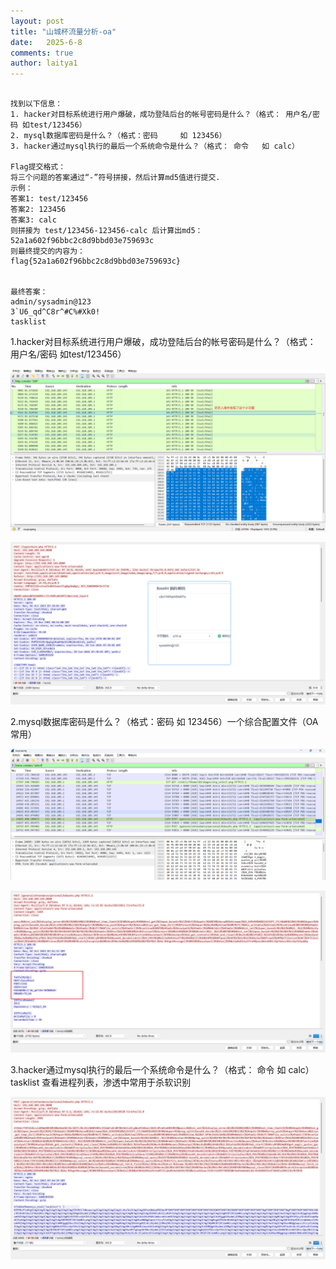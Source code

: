 ```yaml
---
layout: post
title: "山城杯流量分析-oa"
date:   2025-6-8
comments: true
author: laitya1
---
```

```

找到以下信息：
1. hacker对目标系统进行用户爆破，成功登陆后台的帐号密码是什么？（格式： 用户名/密码 如test/123456）
2. mysql数据库密码是什么？（格式：密码     如 123456）
3. hacker通过mysql执行的最后一个系统命令是什么？（格式： 命令   如 calc）

Flag提交格式：
将三个问题的答案通过“-”符号拼接，然后计算md5值进行提交.
示例：
答案1: test/123456
答案2: 123456
答案3: calc
则拼接为 test/123456-123456-calc 后计算出md5：
52a1a602f96bbc2c8d9bbd03e759693c
则最终提交的内容为：
flag{52a1a602f96bbc2c8d9bbd03e759693c}


最终答案：
admin/sysadmin@123
3`U6_qd^C8r^#C%#Xk0!
tasklist
```

1.hacker对目标系统进行用户爆破，成功登陆后台的帐号密码是什么？（格式： 用户名/密码 如test/123456）

![image-20250608000804883](../assets/image-20250608000804883.png)

![image-20250608000901043](../assets/image-20250608000901043.png)

2.mysql数据库密码是什么？（格式：密码     如 123456）一个综合配置文件（OA常用）

![image-20250608001018241](../assets/image-20250608001018241.png)

![image-20250608001114935](../assets/image-20250608001114935.png)

3.hacker通过mysql执行的最后一个系统命令是什么？（格式： 命令   如 calc）
   tasklist 查看进程列表，渗透中常用于杀软识别

![image-20250608001043500](../assets/image-20250608001043500.png)

